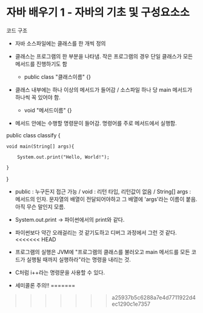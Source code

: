 자바 배우기 1 - 자바의 기초 및 구성요소소
========================


코드 구조
* 자바 소스파일에는 클래스를 한 개씩 정의
* 클래스는 프로그램의 한 부분을 나타냄. 작은 프로그램의 경우 단일 클래스가 모든 메서드를 진행하기도 함
    * public class "클래스이름" {}

* 클래스 내부에는 하나 이상의 메서드가 들어감 / 소스파일 하나 당 main 메서드가 하나씩 꼭 있어야 함.
    * void "메서드이름" {}

* 메서드 안에는 수행할 명령문이 들어감. 명령어를 주로 메서드에서 실행함.


public class classify {

    void main(String[] args){
    
        System.out.print("Hello, World!");
        
    }
    
}

* public : 누구든지 접근 가능 / void : 리턴 타입, 리턴값이 없음 / String[] args : 메서드의 인자. 문자열의 배열이 전달되어야하고 그 배열에 'args'라는 이름이 붙음. 아직 무슨 말인지 모름.

* System.out.print -> 파이썬에서의 print와 같다.
* 파이썬보다 약간 오래걸리는 것 같기도하고 디버그 과정에서 그런 것 같다. 
<<<<<<< HEAD
 
* 프로그램의 실행은 JVM에 "프로그램의 클래스를 불러오고 main 메서드를 모든 코드가 실행될 때까지 실행하라"라는 명령을 내리는 것.

 * C처럼 i++라는 명령문을 사용할 수 있다.
 * 세미콜론 주의!!
=======
>>>>>>> a25937b5c6288a7e4d7711922d4ec1290c1e7357

